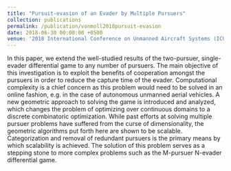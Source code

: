 ```yaml
---
title: "Pursuit-evasion of an Evader by Multiple Pursuers"
collection: publications
permalink: /publication/vonmoll2018pursuit-evasion
date: 2018-06-30 00:00:00 +0500
venue: '2018 International Conference on Unmanned Aircraft Systems (ICUAS)'
---
```

In this paper, we extend the well-studied results of the two-pursuer, single-evader differential game to any number of pursuers. The main objective of this investigation is to exploit the benefits of cooperation amongst the pursuers in order to reduce the capture time of the evader. Computational complexity is a chief concern as this problem would need to be solved in an online fashion, e.g. in the case of autonomous unmanned aerial vehicles. A new geometric approach to solving the game is introduced and analyzed, which changes the problem of optimizing over continuous domains to a discrete combinatoric optimization. While past efforts at solving multiple pursuer problems have suffered from the curse of dimensionality, the geometric algorithms put forth here are shown to be scalable. Categorization and removal of redundant pursuers is the primary means by which scalability is achieved. The solution of this problem serves as a stepping stone to more complex problems such as the M-pursuer N-evader differential game.
